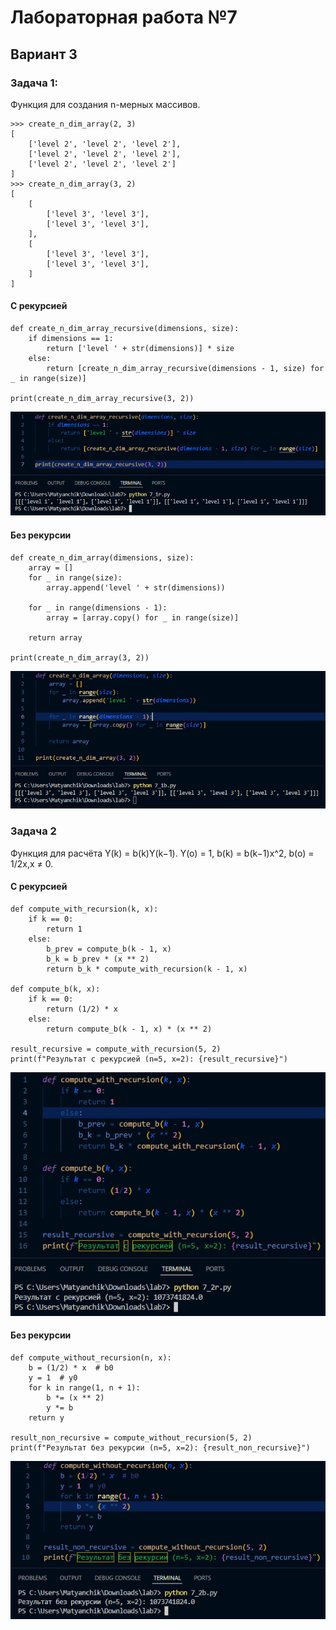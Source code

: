 # Лабораторная работа №7
## Вариант 3
### Задача 1:
Функция для создания n-мерных массивов.
```
>>> create_n_dim_array(2, 3)
[
    ['level 2', 'level 2', 'level 2'],
    ['level 2', 'level 2', 'level 2'],
    ['level 2', 'level 2', 'level 2']
]
>>> create_n_dim_array(3, 2)
[
    [
        ['level 3', 'level 3'],
        ['level 3', 'level 3'],
    ], 
    [
        ['level 3', 'level 3'],
        ['level 3', 'level 3'],
    ]
]
```

#### С рекурсией
```
def create_n_dim_array_recursive(dimensions, size):
    if dimensions == 1:
        return ['level ' + str(dimensions)] * size
    else:
        return [create_n_dim_array_recursive(dimensions - 1, size) for _ in range(size)]

print(create_n_dim_array_recursive(3, 2))
```
![](7_1r.jpg)

#### Без рекурсии
```
def create_n_dim_array(dimensions, size):
    array = []
    for _ in range(size):
        array.append('level ' + str(dimensions))
    
    for _ in range(dimensions - 1):
        array = [array.copy() for _ in range(size)]
    
    return array

print(create_n_dim_array(3, 2))
```
![](7_1b.jpg)

### Задача 2
Функция для расчёта Y(k) = b(k)Y(k−1). Y(o) = 1, b(k) = b(k−1)x^2, b(o) = 1/2x,x ≠ 0.
#### С рекурсией
```
def compute_with_recursion(k, x):
    if k == 0:
        return 1
    else:
        b_prev = compute_b(k - 1, x)
        b_k = b_prev * (x ** 2)
        return b_k * compute_with_recursion(k - 1, x)

def compute_b(k, x):
    if k == 0:
        return (1/2) * x
    else:
        return compute_b(k - 1, x) * (x ** 2)
    
result_recursive = compute_with_recursion(5, 2)
print(f"Результат с рекурсией (n=5, x=2): {result_recursive}")
```
![](7_2r.jpg)

#### Без рекурсии
```
def compute_without_recursion(n, x):
    b = (1/2) * x  # b0
    y = 1  # y0
    for k in range(1, n + 1):
        b *= (x ** 2)
        y *= b
    return y

result_non_recursive = compute_without_recursion(5, 2)
print(f"Результат без рекурсии (n=5, x=2): {result_non_recursive}")
```
![](7_2b.jpg)

